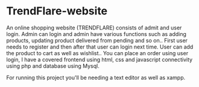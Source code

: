 # TrendFlare-website
An online shopping website (TRENDFLARE) consists of admit and user login. Admin can login and admin have various functions such as adding products, updating product delivered from pending and so on..
First user needs to register and then after that user can login next time.
User can add the product to cart as well as wishlist..
You can place an order using user login,
I have a covered frontend using html, css and javascript
connectivity using php and database using Mysql.

For running this project you'll be needing a text editor as well as xampp.
